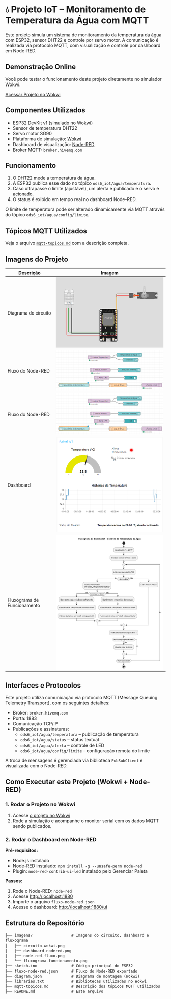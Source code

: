 # 💧 Projeto IoT – Monitoramento de Temperatura da Água com MQTT

Este projeto simula um sistema de monitoramento da temperatura da água com ESP32, sensor DHT22 e controle por servo motor. A comunicação é realizada via protocolo MQTT, com visualização e controle por dashboard em Node-RED.

## Demonstração Online

Você pode testar o funcionamento deste projeto diretamente no simulador Wokwi:

[Acessar Projeto no Wokwi](https://wokwi.com/projects/429431266882139137)


## Componentes Utilizados

- ESP32 DevKit v1 (simulado no Wokwi)
- Sensor de temperatura DHT22
- Servo motor SG90
- Plataforma de simulação: [Wokwi](https://wokwi.com/)
- Dashboard de visualização: [Node-RED](https://nodered.org/)
- Broker MQTT: `broker.hivemq.com`

## Funcionamento

1. O DHT22 mede a temperatura da água.
2. A ESP32 publica esse dado no tópico `ods6_iot/agua/temperatura`.
3. Caso ultrapasse o limite (ajustável), um alerta é publicado e o servo é acionado.
4. O status é exibido em tempo real no dashboard Node-RED.

O limite de temperatura pode ser alterado dinamicamente via MQTT através do tópico `ods6_iot/agua/config/limite`.

## Tópicos MQTT Utilizados

Veja o arquivo [`mqtt-topicos.md`](mqtt-topicos.md) com a descrição completa.

## Imagens do Projeto

| Descrição | Imagem |
|----------|--------|
| Diagrama do circuito | ![circuito](imagens/circuito-wokwi.png) |
| Fluxo do Node-RED | ![fluxo](imagens/node-red-fluxo.png) |
| Fluxo do Node-RED | ![fluxo](imagens/node-red-fluxo.png) |
| Dashboard | ![dashboard](imagens/dashboard-nodered.png) |
| Fluxograma de Funcionamento | ![fluxo](imagens/fluxograma-funcionamento.png) |

## Interfaces e Protocolos

Este projeto utiliza comunicação via protocolo MQTT (Message Queuing Telemetry Transport), com os seguintes detalhes:

- Broker: `broker.hivemq.com`
- Porta: 1883
- Comunicação TCP/IP
- Publicações e assinaturas:
  - `ods6_iot/agua/temperatura` – publicação de temperatura
  - `ods6_iot/agua/status` – status textual
  - `ods6_iot/agua/alerta` – controle de LED
  - `ods6_iot/agua/config/limite` – configuração remota do limite

A troca de mensagens é gerenciada via biblioteca `PubSubClient` e visualizada com o Node-RED.

## Como Executar este Projeto (Wokwi + Node-RED)

### 1. Rodar o Projeto no Wokwi

1. Acesse [o projeto no Wokwi](https://wokwi.com/projects/429431266882139137)
2. Rode a simulação e acompanhe o monitor serial com os dados MQTT sendo publicados.

### 2. Rodar o Dashboard em Node-RED

**Pré-requisitos:**
- Node.js instalado
- Node-RED instalado: `npm install -g --unsafe-perm node-red`
- Plugin: `node-red-contrib-ui-led` instalado pelo Gerenciar Paleta

**Passos:**
1. Rode o Node-RED: `node-red`
2. Acesse [http://localhost:1880](http://localhost:1880)
3. Importe o arquivo `fluxo-node-red.json`
4. Acesse o dashboard: [http://localhost:1880/ui](http://localhost:1880/ui)

## Estrutura do Repositório
```
├── imagens/                 # Imagens do circuito, dashboard e fluxograma
│   ├── circuito-wokwi.png
│   ├── dashboard-nodered.png
│   ├── node-red-fluxo.png
│   └── fluxograma-funcionamento.png
├── sketch.ino               # Código principal do ESP32
├── fluxo-node-red.json      # Fluxo do Node-RED exportado
├── diagram.json             # Diagrama de montagem (Wokwi)
├── libraries.txt            # Bibliotecas utilizadas no Wokwi
├── mqtt-topicos.md          # Descrição dos tópicos MQTT utilizados
├── README.md                # Este arquivo
```
